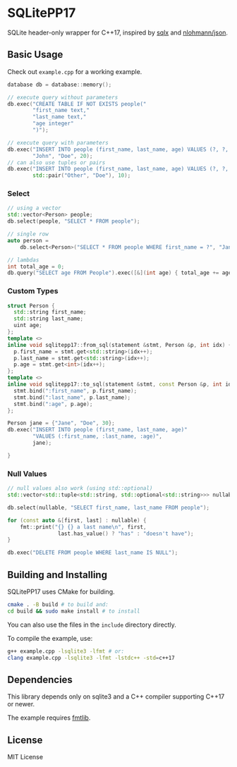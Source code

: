 # SQLitePP17

SQLite header-only wrapper for C++17, inspired by [sqlx](https://github.com/jmoiron/sqlx) and [nlohmann/json](https://github.com/nlohmann/json).

## Basic Usage

Check out `example.cpp` for a working example.

```cpp
database db = database::memory();

// execute query without parameters
db.exec("CREATE TABLE IF NOT EXISTS people("
        "first_name text,"
        "last_name text,"
        "age integer"
        ")");

// execute query with parameters
db.exec("INSERT INTO people (first_name, last_name, age) VALUES (?, ?, ?)",
        "John", "Doe", 20);
// can also use tuples or pairs
db.exec("INSERT INTO people (first_name, last_name, age) VALUES (?, ?, ?)",
        std::pair("Other", "Doe"), 10);
```

### Select

```cpp
// using a vector
std::vector<Person> people;
db.select(people, "SELECT * FROM people");

// single row
auto person =
    db.select<Person>("SELECT * FROM people WHERE first_name = ?", "Jane");

// lambdas
int total_age = 0;
db.query("SELECT age FROM People").exec([&](int age) { total_age += age; });
```

### Custom Types

```cpp
struct Person {
  std::string first_name;
  std::string last_name;
  uint age;
};
template <>
inline void sqlitepp17::from_sql(statement &stmt, Person &p, int idx) {
  p.first_name = stmt.get<std::string>(idx++);
  p.last_name = stmt.get<std::string>(idx++);
  p.age = stmt.get<int>(idx++);
};
template <>
inline void sqlitepp17::to_sql(statement &stmt, const Person &p, int idx) {
  stmt.bind(":first_name", p.first_name);
  stmt.bind(":last_name", p.last_name);
  stmt.bind(":age", p.age);
};

Person jane = {"Jane", "Doe", 30};
db.exec("INSERT INTO people (first_name, last_name, age)"
        "VALUES (:first_name, :last_name, :age)",
        jane);

}
```

### Null Values

```cpp
// null values also work (using std::optional)
std::vector<std::tuple<std::string, std::optional<std::string>>> nullable;

db.select(nullable, "SELECT first_name, last_name FROM people");

for (const auto &[first, last] : nullable) {
    fmt::print("{} {} a last name\n", first,
                last.has_value() ? "has" : "doesn't have");
}

db.exec("DELETE FROM people WHERE last_name IS NULL");
```

## Building and Installing

SQLitePP17 uses CMake for building.

```bash
cmake . -B build # to build and:
cd build && sudo make install # to install
```

You can also use the files in the `include` directory directly.

To compile the example, use:

```bash
g++ example.cpp -lsqlite3 -lfmt # or:
clang example.cpp -lsqlite3 -lfmt -lstdc++ -std=c++17
```

## Dependencies

This library depends only on sqlite3 and a C++ compiler supporting C++17 or newer.

The example requires [fmtlib](https://fmt.dev).

## License

MIT License
